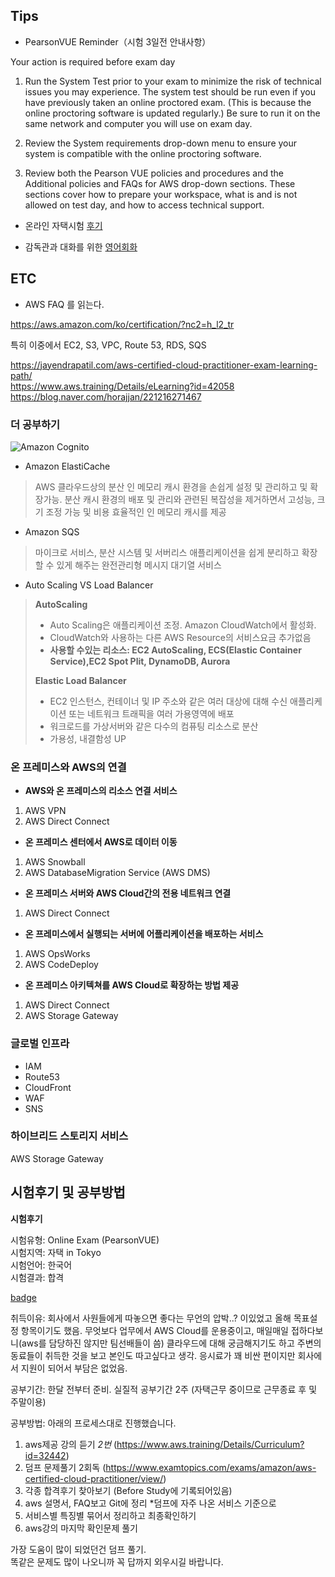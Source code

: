 Tips
------
+ PearsonVUE Reminder（시험 3일전 안내사항）       

>
Your action is required before exam day

1. Run the System Test prior to your exam to minimize the risk of technical issues you may experience. The system test should be run even if you have previously taken an online proctored exam. (This is because the online proctoring software is updated regularly.) Be sure to run it on the same network and computer you will use on exam day.

2. Review the System requirements drop-down menu to ensure your system is compatible with the online proctoring software.

3. Review both the Pearson VUE policies and procedures and the Additional policies and FAQs for AWS drop-down sections. These sections cover how to prepare your workspace, what is and is not allowed on test day, and how to access technical support.

+ 온라인 자택시험 [후기][후]       

[후]: https://blog.trainocate.co.jp/blog/aws_onvue_022

+ 감독관과 대화를 위한 [영어회화][링]

[링]:https://blog.trainocate.co.jp/blog/online-e_028

ETC
----
+ AWS FAQ 를 읽는다.

https://aws.amazon.com/ko/certification/?nc2=h_l2_tr

특히 이중에서  EC2, S3, VPC, Route 53, RDS, SQS

https://jayendrapatil.com/aws-certified-cloud-practitioner-exam-learning-path/      
https://www.aws.training/Details/eLearning?id=42058      
https://blog.naver.com/horajjan/221216271467      


### 더 공부하기

![Amazon Cognito](https://t1.daumcdn.net/cfile/tistory/22278C3353FC454D14)   

+ Amazon ElastiCache
> AWS 클라우드상의 분산 인 메모리 캐시 환경을 손쉽게 설정 및 관리하고 및 확장가능. 분산 캐시 환경의 배포 및 관리와 관련된 복잡성을 제거하면서 고성능, 크기 조정 가능 및 비용 효율적인 인 메모리 캐시를 제공

+ Amazon SQS
>  마이크로 서비스, 분산 시스템 및 서버리스 애플리케이션을 쉽게 분리하고 확장할 수 있게 해주는 완전관리형 메시지 대기열 서비스

+ Auto Scaling VS Load Balancer     
>  **AutoScaling**     
> +  Auto Scaling은 애플리케이션 조정. Amazon CloudWatch에서 활성화.     
> + CloudWatch와 사용하는 다른 AWS Resource의 서비스요금 추가없음     
> + **사용할 수있는 리소스: EC2 AutoScaling, ECS(Elastic Container Service),EC2 Spot Plit, DynamoDB, Aurora**     
>
> **Elastic Load Balancer**     
> + EC2 인스턴스, 컨테이너 및 IP 주소와 같은 여러 대상에 대해 수신 애플리케이션 또는 네트워크 트래픽을 여러 가용영역에 배포     
> + 워크로드를 가상서버와 같은 다수의 컴퓨팅 리소스로 분산     
> + 가용성, 내결함성 UP     


### 온 프레미스와 AWS의 연결

+ **AWS와 온 프레미스의 리소스 연결 서비스**
1. AWS VPN
2. AWS Direct Connect

+ **온 프레미스 센터에서 AWS로 데이터 이동**
1. AWS Snowball
2. AWS DatabaseMigration Service (AWS DMS)

+ **온 프레미스 서버와 AWS Cloud간의 전용 네트워크 연결**
1. AWS Direct Connect

+ **온 프레미스에서 실행되는 서버에 어플리케이션을 배포하는 서비스**
1. AWS OpsWorks
2. AWS CodeDeploy

+ **온 프레미스 아키텍쳐를 AWS Cloud로 확장하는 방법 제공**
1. AWS Direct Connect
2. AWS Storage Gateway

### 글로벌 인프라
+ IAM
+ Route53
+ CloudFront
+ WAF
+ SNS


### 하이브리드 스토리지 서비스
AWS Storage Gateway

시험후기 및 공부방법
--------

**시험후기**      

시험유형: Online Exam (PearsonVUE)      
시험지역: 자택 in Tokyo      
시험언어: 한국어      
시험결과: 합격      

[badge][a]

[a]:https://www.youracclaim.com/badges/71688496-7db0-4f0c-87a3-79c6065bc76a/public_url

취득이유: 회사에서 사원들에게 따놓으면 좋다는 무언의 압박..? 이있었고 올해 목표설정 항목이기도 했음.  무엇보다 업무에서 AWS Cloud를 운용중이고, 매일매일 접하다보니(aws를 담당하진 않지만 팀선배들이 씀) 클라우드에 대해 궁금해지기도 하고 주변의 동료들이 취득한 것을 보고 본인도 따고싶다고 생각. 응시료가 꽤 비싼 편이지만 회사에서 지원이 되어서 부담은 없었음.      

공부기간: 한달 전부터 준비. 실질적 공부기간 2주 (자택근무 중이므로 근무종료 후 및 주말이용)      

공부방법: 아래의 프로세스대로 진행했습니다.      

1. aws제공 강의 듣기 *2번* (https://www.aws.training/Details/Curriculum?id=32442)      
2. 덤프 문제풀기 2회독 (https://www.examtopics.com/exams/amazon/aws-certified-cloud-practitioner/view/)      
3. 각종 합격후기 찾아보기 (Before Study에 기록되어있음)      
4. aws 설명서, FAQ보고 Git에 정리 *덤프에 자주 나온 서비스 기준으로      
5. 서비스별 특징별 묶어서 정리하고 최종확인하기      
6. aws강의 마지막 확인문제 풀기      

가장 도움이 많이 되었던건 덤프 풀기.      
똑같은 문제도 많이 나오니까 꼭 답까지 외우시길 바랍니다.       
